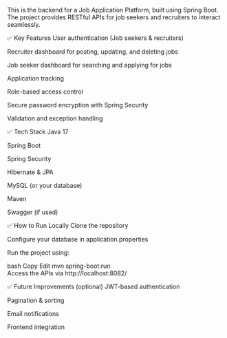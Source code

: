 This is the backend for a Job Application Platform, built using Spring Boot. The project provides RESTful APIs for job seekers and recruiters to interact seamlessly.

✅ Key Features
User authentication (Job seekers & recruiters)

Recruiter dashboard for posting, updating, and deleting jobs

Job seeker dashboard for searching and applying for jobs

Application tracking

Role-based access control

Secure password encryption with Spring Security

Validation and exception handling

✅ Tech Stack
Java 17

Spring Boot

Spring Security

Hibernate & JPA

MySQL (or your database)

Maven

Swagger (if used)

✅ How to Run Locally
Clone the repository

Configure your database in application.properties

Run the project using:

bash
Copy
Edit
mvn spring-boot:run  
Access the APIs via http://localhost:8082/

✅ Future Improvements (optional)
JWT-based authentication

Pagination & sorting

Email notifications

Frontend integration

